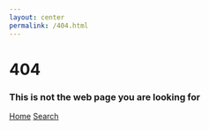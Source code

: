 ```yaml
---
layout: center
permalink: /404.html
---
```


# 404

### This is not the web page you are looking for

<div class="mt3">
  <a href="{{ site.baseurl }}/" class="button button-blue button-big">Home</a>
  <a href="{{ site.baseurl }}/search/" class="button button-blue button-big">Search</a>
</div>   
<br>   
<script async src="//pagead2.googlesyndication.com/pagead/js/adsbygoogle.js"></script>
<ins class="adsbygoogle"
     style="display:block"
     data-ad-client="ca-pub-2779664131593194"
     data-ad-slot="2588551865"
     data-ad-format="auto"></ins>
<script>
(adsbygoogle = window.adsbygoogle || []).push({});
</script>